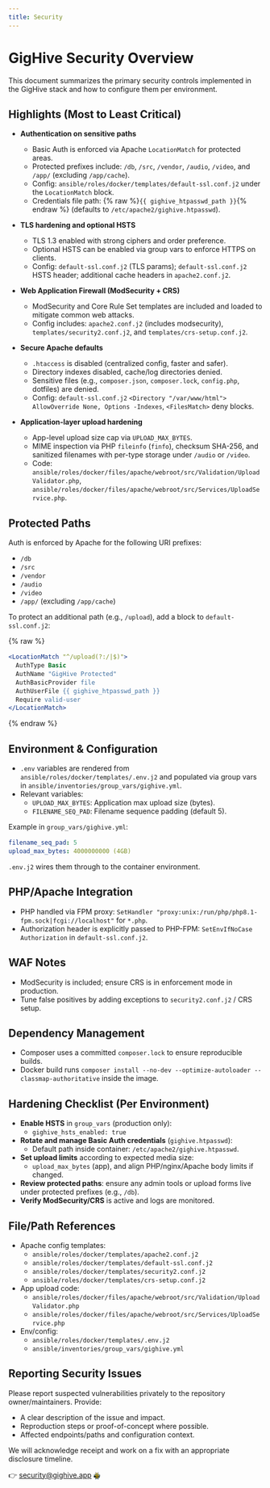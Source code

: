 ```yaml
---
title: Security
---
```

# GigHive Security Overview

This document summarizes the primary security controls implemented in the GigHive stack and how to configure them per environment.

## Highlights (Most to Least Critical)

- **Authentication on sensitive paths**
  - Basic Auth is enforced via Apache `LocationMatch` for protected areas.
  - Protected prefixes include: `/db`, `/src`, `/vendor`, `/audio`, `/video`, and `/app/` (excluding `/app/cache`).
  - Config: `ansible/roles/docker/templates/default-ssl.conf.j2` under the `LocationMatch` block.
  - Credentials file path: {% raw %}`{{ gighive_htpasswd_path }}`{% endraw %} (defaults to `/etc/apache2/gighive.htpasswd`).

- **TLS hardening and optional HSTS**
  - TLS 1.3 enabled with strong ciphers and order preference.
  - Optional HSTS can be enabled via group vars to enforce HTTPS on clients.
  - Config: `default-ssl.conf.j2` (TLS params); `default-ssl.conf.j2` HSTS header; additional cache headers in `apache2.conf.j2`.

- **Web Application Firewall (ModSecurity + CRS)**
  - ModSecurity and Core Rule Set templates are included and loaded to mitigate common web attacks.
  - Config includes: `apache2.conf.j2` (includes modsecurity), `templates/security2.conf.j2`, and `templates/crs-setup.conf.j2`.

- **Secure Apache defaults**
  - `.htaccess` is disabled (centralized config, faster and safer).
  - Directory indexes disabled, cache/log directories denied.
  - Sensitive files (e.g., `composer.json`, `composer.lock`, `config.php`, dotfiles) are denied.
  - Config: `default-ssl.conf.j2` `<Directory "/var/www/html"> AllowOverride None, Options -Indexes`, `<FilesMatch>` deny blocks.

- **Application-layer upload hardening**
  - App-level upload size cap via `UPLOAD_MAX_BYTES`.
  - MIME inspection via PHP `fileinfo` (`finfo`), checksum SHA-256, and sanitized filenames with per-type storage under `/audio` or `/video`.
  - Code: `ansible/roles/docker/files/apache/webroot/src/Validation/UploadValidator.php`, `ansible/roles/docker/files/apache/webroot/src/Services/UploadService.php`.

## Protected Paths

Auth is enforced by Apache for the following URI prefixes:

- `/db`
- `/src`
- `/vendor`
- `/audio`
- `/video`
- `/app/` (excluding `/app/cache`)

To protect an additional path (e.g., `/upload`), add a block to `default-ssl.conf.j2`:

{% raw %}
```apache
<LocationMatch "^/upload(?:/|$)">
  AuthType Basic
  AuthName "GigHive Protected"
  AuthBasicProvider file
  AuthUserFile {{ gighive_htpasswd_path }}
  Require valid-user
</LocationMatch>
```
{% endraw %}

## Environment & Configuration

- `.env` variables are rendered from `ansible/roles/docker/templates/.env.j2` and populated via group vars in `ansible/inventories/group_vars/gighive.yml`.
- Relevant variables:
  - `UPLOAD_MAX_BYTES`: Application max upload size (bytes).
  - `FILENAME_SEQ_PAD`: Filename sequence padding (default 5).

Example in `group_vars/gighive.yml`:

```yaml
filename_seq_pad: 5
upload_max_bytes: 4000000000 (4GB)
```

`.env.j2` wires them through to the container environment.

## PHP/Apache Integration

- PHP handled via FPM proxy: `SetHandler "proxy:unix:/run/php/php8.1-fpm.sock|fcgi://localhost"` for `*.php`.
- Authorization header is explicitly passed to PHP-FPM: `SetEnvIfNoCase Authorization` in `default-ssl.conf.j2`.

## WAF Notes

- ModSecurity is included; ensure CRS is in enforcement mode in production.
- Tune false positives by adding exceptions to `security2.conf.j2` / CRS setup.

## Dependency Management

- Composer uses a committed `composer.lock` to ensure reproducible builds.
- Docker build runs `composer install --no-dev --optimize-autoloader --classmap-authoritative` inside the image.

## Hardening Checklist (Per Environment)

- **Enable HSTS** in `group_vars` (production only):
  - `gighive_hsts_enabled: true`
- **Rotate and manage Basic Auth credentials** (`gighive.htpasswd`):
  - Default path inside container: `/etc/apache2/gighive.htpasswd`.
- **Set upload limits** according to expected media size:
  - `upload_max_bytes` (app), and align PHP/nginx/Apache body limits if changed.
- **Review protected paths**: ensure any admin tools or upload forms live under protected prefixes (e.g., `/db`).
- **Verify ModSecurity/CRS** is active and logs are monitored.

## File/Path References

- Apache config templates:
  - `ansible/roles/docker/templates/apache2.conf.j2`
  - `ansible/roles/docker/templates/default-ssl.conf.j2`
  - `ansible/roles/docker/templates/security2.conf.j2`
  - `ansible/roles/docker/templates/crs-setup.conf.j2`
- App upload code:
  - `ansible/roles/docker/files/apache/webroot/src/Validation/UploadValidator.php`
  - `ansible/roles/docker/files/apache/webroot/src/Services/UploadService.php`
- Env/config:
  - `ansible/roles/docker/templates/.env.j2`
  - `ansible/inventories/group_vars/gighive.yml`

## Reporting Security Issues

Please report suspected vulnerabilities privately to the repository owner/maintainers. Provide:

- A clear description of the issue and impact.
- Reproduction steps or proof-of-concept where possible.
- Affected endpoints/paths and configuration context.

We will acknowledge receipt and work on a fix with an appropriate disclosure timeline.

👉 [security@gighive.app](mailto:security@gighive.app) <img src="images/beelogo.png" alt="GigHive bee mascot" style="height: 1em; vertical-align: middle;">
